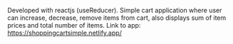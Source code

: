Developed with reactjs (useReducer). Simple cart application where user can increase, decrease, remove items from cart, also displays sum of item prices and total number of items.
Link to app:  https://shoppingcartsimple.netlify.app/

 
